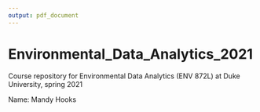 ```yaml
---
output: pdf_document
---
```

# Environmental_Data_Analytics_2021
Course repository for Environmental Data Analytics (ENV 872L) at Duke University, spring 2021

Name: Mandy Hooks